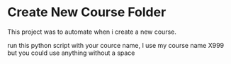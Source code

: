 # Create New Course Folder
 
This project was to automate when i create a new course.

run this python script with your cource name, I use my course name X999 but you could use anything without a space
